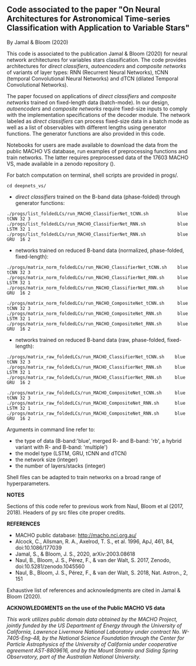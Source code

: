 ## Code associated to the paper "On Neural Architectures for Astronomical Time-series Classification with Application to Variable Stars"
By Jamal & Bloom (2020)


This code is associated to the publication Jamal & Bloom (2020) for neural network architectures for variables stars classification.
The code provides architectures for _direct classifiers_, _autoencoders_ and _composite networks_ of variants of layer types: RNN (Recurrent Neural Networks), tCNN (temporal Convolutional Neural Networks) and dTCN (dilated Temporal Convolutional Networks).

The paper focused on applications of _direct classifiers_ and _composite networks_ trained on fixed-length data (batch-mode).
In our design, _autoencoders_ and _composite networks_ require fixed-size inputs to comply with the implementation specifications of the decoder module. 
The network labeled as _direct classifiers_ can process fixed-size data in a batch mode as well as a list of observables with different lengths using generator functions. The generator functions are also provided in this code.

Notebooks for users are made available to download the data from the public MACHO VS database, run examples of preprocessing functions and train networks.
The latter requires preprocessed data of the 17603 MACHO VS, made available in a zenodo repository (). 


For batch computation on terminal, shell scripts are provided in progs/.

```
cd deepnets_vs/
```

-  _direct classifiers_ trained on the B-band data (phase-folded) through generator functions:
```
./progs/list_foldedLCs/run_MACHO_ClassifierNet_tCNN.sh           blue tCNN 32 3
./progs/list_foldedLCs/run_MACHO_ClassifierNet_RNN.sh            blue LSTM 32 1
./progs/list_foldedLCs/run_MACHO_ClassifierNet_RNN.sh            blue GRU  16 2
```

- networks trained on reduced B-band data (normalized, phase-folded, fixed-length):
```
./progs/matrix_norm_foldedLCs/run_MACHO_ClassifierNet_tCNN.sh    blue tCNN 32 3
./progs/matrix_norm_foldedLCs/run_MACHO_ClassifierNet_RNN.sh     blue LSTM 32 1
./progs/matrix_norm_foldedLCs/run_MACHO_ClassifierNet_RNN.sh     blue GRU  16 2

./progs/matrix_norm_foldedLCs/run_MACHO_CompositeNet_tCNN.sh     blue tCNN 32 3
./progs/matrix_norm_foldedLCs/run_MACHO_CompositeNet_RNN.sh      blue LSTM 32 1
./progs/matrix_norm_foldedLCs/run_MACHO_CompositeNet_RNN.sh      blue GRU  16 2
```

- networks trained on reduced B-band data (raw, phase-folded, fixed-length):
```
./progs/matrix_raw_foldedLCs/run_MACHO_ClassifierNet_tCNN.sh    blue tCNN 32 3
./progs/matrix_raw_foldedLCs/run_MACHO_ClassifierNet_RNN.sh     blue LSTM 32 1
./progs/matrix_raw_foldedLCs/run_MACHO_ClassifierNet_RNN.sh     blue GRU  16 2

./progs/matrix_raw_foldedLCs/run_MACHO_CompositeNet_tCNN.sh     blue tCNN 32 3
./progs/matrix_raw_foldedLCs/run_MACHO_CompositeNet_RNN.sh      blue LSTM 32 1
./progs/matrix_raw_foldedLCs/run_MACHO_CompositeNet_RNN.sh      blue GRU  16 2
```

Arguments in command line refer to:
- the type of data (B-band:'blue', merged R- and B-band: 'rb', a hybrid variant with R- and B-band: 'multiple')
- the model type (LSTM, GRU, tCNN and dTCN)
- the network size (integer) 
- the number of layers/stacks (integer)

Shell files can be adapted to train networks on a broad range of hyperparameters.


__NOTES__

Sections of this code refer to previous work from Naul, Bloom et al (2017, 2018). Headers of py src files cite proper credits. 


__REFERENCES__

- MACHO public database: http://macho.nci.org.au/
- Alcock, C., Allsman, R. A., Axelrod, T. S., et al. 1996, ApJ, 461, 84, doi:10.1086/177039
- Jamal, S., & Bloom, J. S., 2020, arXiv:2003.08618
- Naul, B., Bloom, J. S., Pérez, F., & van der Walt, S. 2017, Zenodo, doi:10.5281/zenodo.1045560
- Naul, B., Bloom, J. S., Pérez, F., & van der Walt, S. 2018, Nat. Astron., 2, 151

Exhaustive list of references and acknowledgments are cited in Jamal & Bloom (2020).


__ACKNOWLEDGMENTS on the use of the Public MACHO VS data__

_This work utilizes public domain data obtained by the MACHO Project, jointly funded by the US Department of Energy through the University of California, Lawrence Livermore National Laboratory under contract No. W-7405-Eng-48, by the National Science Foundation through the Center for Particle Astrophysics of the University of California under cooperative agreement AST-8809616, and by the Mount Stromlo and Siding Spring Observatory, part of the Australian National University._




